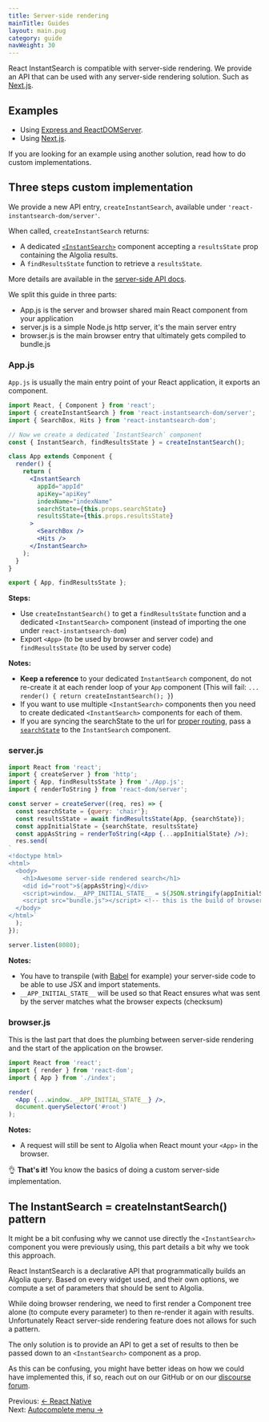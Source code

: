 ```yaml
---
title: Server-side rendering
mainTitle: Guides
layout: main.pug
category: guide
navWeight: 30
---
```


React InstantSearch is compatible with server-side rendering. We provide an API that can be used
with any server-side rendering solution. Such as [Next.js](https://github.com/zeit/next.js/).

## Examples

* Using [Express and ReactDOMServer](https://github.com/algolia/react-instantsearch/tree/master/examples/server-side-rendering).
* Using  [Next.js](https://github.com/algolia/react-instantsearch/tree/master/examples/next).

If you are looking for an example using another solution, read how to do custom implementations.

## Three steps custom implementation

We provide a new API entry, `createInstantSearch`, available under `'react-instantsearch-dom/server'`.

When called, `createInstantSearch` returns:

* A dedicated [`<InstantSearch>`](widgets/<InstantSearch>.html) component accepting a `resultsState` prop containing the Algolia results.
* A `findResultsState` function to retrieve a `resultsState`.

More details are available in the [server-side API docs](server-side-rendering/).

We split this guide in three parts:
- App.js is the server and browser shared main React component from your application
- server.js is a simple Node.js http server, it's the main server entry
- browser.js is the main browser entry that ultimately gets compiled to bundle.js

### App.js

`App.js` is usually the main entry point of your React application, it exports an <App> component.

```jsx
import React, { Component } from 'react';
import { createInstantSearch } from 'react-instantsearch-dom/server';
import { SearchBox, Hits } from 'react-instantsearch-dom';

// Now we create a dedicated `InstantSearch` component
const { InstantSearch, findResultsState } = createInstantSearch();

class App extends Component {
  render() {
    return (
      <InstantSearch
        appId="appId"
        apiKey="apiKey"
        indexName="indexName"
        searchState={this.props.searchState}
        resultsState={this.props.resultsState}
      >
        <SearchBox />
        <Hits />
      </InstantSearch>
    );
  }
}

export { App, findResultsState };
```

**Steps:**
- Use `createInstantSearch()` to get a `findResultsState` function and a dedicated `<InstantSearch>` component (instead of importing the one under `react-instantsearch-dom`)
- Export `<App>` (to be used by browser and server code) and `findResultsState` (to be used by server code)

**Notes:**
* **Keep a reference** to your dedicated `InstantSearch` component, do not re-create it at each render loop of your `App` component (This will fail: `... render() { return createInstantSearch(); }`)
* If you want to use multiple `<InstantSearch>` components then you need to create dedicated `<InstantSearch>` components for each of them.
* If you are syncing the searchState to the url for [proper routing](guide/Routing.html), pass a [`searchState`](guide/Search_state.html) to the `InstantSearch` component.

### server.js

```jsx
import React from 'react';
import { createServer } from 'http';
import { App, findResultsState } from './App.js';
import { renderToString } from 'react-dom/server';

const server = createServer((req, res) => {
  const searchState = {query: 'chair'};
  const resultsState = await findResultsState(App, {searchState});
  const appInitialState = {searchState, resultsState}
  const appAsString = renderToString(<App {...appInitialState} />);
  res.send(
`
<!doctype html>
<html>
  <body>
    <h1>Awesome server-side rendered search</h1>
    <did id="root">${appAsString}</div>
    <script>window.__APP_INITIAL_STATE__ = ${JSON.stringify(appInitialState)}</script>
    <script src="bundle.js"></script> <!-- this is the build of browser.js -->
  </body>
</html>`
  );
});

server.listen(8080);
```

**Notes:**
- You have to transpile (with [Babel](https://babeljs.io/) for example) your server-side code to be able to use JSX and import statements.
- `__APP_INITIAL_STATE__` will be used so that React ensures what was sent by the server matches what the browser expects (checksum)

### browser.js

This is the last part that does the plumbing between server-side rendering and the
start of the application on the browser.

```jsx
import React from 'react';
import { render } from 'react-dom';
import { App } from './index';

render(
  <App {...window.__APP_INITIAL_STATE__} />,
  document.querySelector('#root')
);
```

**Notes:**
- A request will still be sent to Algolia when React mount your `<App>` in the browser.

👌 **That's it!** You know the basics of doing a custom server-side implementation.

## The InstantSearch = createInstantSearch() pattern

It might be a bit confusing why we cannot use directly the `<InstantSearch>` component you were previously using, this part details a bit why we took this approach.

React InstantSearch is a declarative API that programmatically builds an Algolia query. Based on every widget used, and their own options, we compute a set of parameters that should be sent to Algolia.

While doing browser rendering, we need to first render a Component tree alone (to compute every parameter) to then re-render it again with results. Unfortunately React server-side rendering feature does not allows for such a pattern.

The only solution is to provide an API to get a set of results to then be passed down to an `<InstantSearch>` component as a prop.

As this can be confusing, you might have better ideas on how we could have implemented this, if so, reach out on our GitHub or on our [discourse forum](https://discourse.algolia.com/).

<div class="guide-nav">
    <div class="guide-nav-left">
        Previous: <a href="guide/React_native.html">← React Native</a>
    </div>
    <div class="guide-nav-right">
            Next: <a href="guide//Autocomplete_menu.html">Autocomplete menu →</a>
    </div>
</div>
